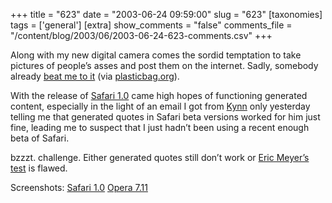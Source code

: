 +++
title = "623"
date = "2003-06-24 09:59:00"
slug = "623"
[taxonomies]
tags = ['general']
[extra]
show_comments = "false"
comments_file = "/content/blog/2003/06/2003-06-24-623-comments.csv"
+++

Along with my new digital camera comes the sordid temptation to take pictures of people’s asses and post them on the internet. Sadly, somebody already [beat me to it](http://www.mobileasses.com/cgi-bin/sqldb/dbdisplay.cgi) (via [plasticbag.org](http://www.plasticbag.org/archives/2003/06/trivial_entertainment_links.shtml)).

With the release of [Safari 1.0](http://www.apple.com/safari/) came high hopes of functioning generated content, especially in the light of an email I got from [Kynn](http://kynn.com/) only yesterday telling me that generated quotes in Safari beta versions worked for him just fine, leading me to suspect that I just hadn’t been using a recent enough beta of Safari.

bzzzt. challenge. Either generated quotes still don’t work or [Eric Meyer’s test](http://www.meyerweb.com/eric/css/tests/css2/sec12-04-01.htm) is flawed.

Screenshots: [Safari 1.0](http://pipthepixie.tripod.com/safari-1.0.jpg) [Opera 7.11](http://pipthepixie.tripod.com/opera-7.11.jpg)
